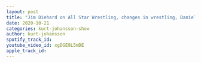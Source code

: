 ```yaml
---
layout: post
title: "Jim Diehard on All Star Wrestling, changes in wrestling, Daniel Bryan Vs Sabre Jr, Europe & NWA UK"
date: 2020-10-21
categories: kurt-johansson-show
author: kurt-johansson
spotify_track_id: 
youtube_video_id: xgDGE9L5mDE
apple_track_id: 
---
```

